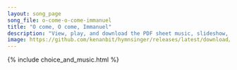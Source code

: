 ```yaml
---
layout: song_page
song_file: o-come-o-come-immanuel
title: "O come, O come, Immanuel"
description: "View, play, and download the PDF sheet music, slideshow, and audio. Lyrics: O come, O come, Immanuel, and ransom captive Israel, that mourns in lonely exile here, until the Son of God appear.    Rejoice! Rejoice!   Immanuel sh... english christian winter 4part"
image: https://github.com/kenanbit/hymnsinger/releases/latest/download/o-come-o-come-immanuel-trad.png
---
```


{% include choice_and_music.html %}